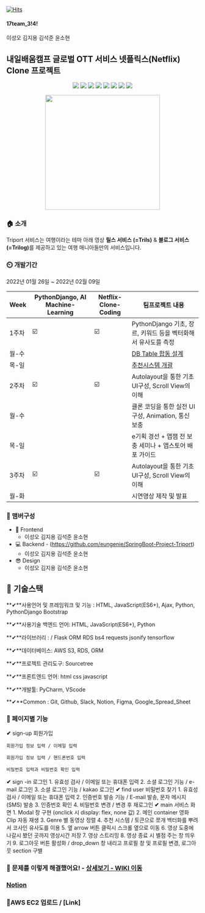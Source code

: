 [![Hits](https://hits.seeyoufarm.com/api/count/incr/badge.svg?url=https%3A%2F%2Fgithub.com%2Fseongolee%2F17team_netflix_clone&count_bg=%2349E3D8&title_bg=%23555555&icon=github.svg&icon_color=%23CFDD4F&title=hits&edge_flat=false)](https://hits.seeyoufarm.com)
 #### 17team_3!4!
이성오 김지용 김석준 윤소현

## 내일배움캠프 글로벌 OTT 서비스 넷플릭스(Netflix) Clone 프로젝트



<p align='center'>
    <img src="https://img.shields.io/badge/React-v17.0.2-blue?logo=React"/>
    <img src="https://img.shields.io/badge/Redux-v4.1.0-purple?logo=Redux"/>
    <img src="https://img.shields.io/badge/Immer-v9.0.1-00E7C3?logo=Immer"/>
    <img src="https://img.shields.io/badge/Lodash-v4.17.21-blue"/>
    <img src="https://img.shields.io/badge/ReduxToolkit-v1.5.1-purple"/>
    <img src="https://img.shields.io/badge/StyledComponents-v5.2.3-pink?logo=styled-components"/>
    <img src="https://img.shields.io/badge/SpringBoot-v2.4.4-6db33f?logo=Spring"/>
    <img src="https://img.shields.io/badge/yarn-^1.22.10-yellow?logo=yarn" />
</p>

<p align='center'>
  <img src="https://user-images.githubusercontent.com/74017167/151192199-41094171-58ee-4867-8096-cdabd1fa0504.png" width="300px" />
</p>


### 🏠 소개
Triport 서비스는 여행이라는 테마 아래 영상 <b>릴스 서비스 (=Trils)</b> & <b>블로그 서비스 (=Trilog)</b>를 제공하고 있는 여행 매니아들만의 서비스입니다.

### ⏲️ 개발기간
2022년 01월 26일 ~ 2022년 02월 09일

| Week | PythonDjango, AI Machine-Learning | Netflix-Clone-Coding |팀프로젝트 내용 |
| ------ | -- | -- |----------- |
| 1주차 | ☑️ | ☑️ | PythonDjango 기초, 장르, 키워드 등을 벡터화해서 유사도를 측정 |
| 월-수 |  |  |<a href="https://docs.google.com/spreadsheets/d/1ADu4ZNE_5_oY-K4NWbRKTr1kkMnJnG0byH4j0Nb3O88/edit#gid=0">DB Table 합동 설계</a> |
| 목-일 |  |  |<a href="https://s3.us-west-2.amazonaws.com/secure.notion-static.com/4c235629-2e27-4785-8052-a6d8ae2f037d/%E1%84%8E%E1%85%AE%E1%84%8E%E1%85%A5%E1%86%AB%E1%84%89%E1%85%B5%E1%84%89%E1%85%B3%E1%84%90%E1%85%A6%E1%86%B7_%E1%84%80%E1%85%A2%E1%84%80%E1%85%AA%E1%86%AF.pdf?X-Amz-Algorithm=AWS4-HMAC-SHA256&X-Amz-Content-Sha256=UNSIGNED-PAYLOAD&X-Amz-Credential=AKIAT73L2G45EIPT3X45%2F20220126%2Fus-west-2%2Fs3%2Faws4_request&X-Amz-Date=20220126T154219Z&X-Amz-Expires=86400&X-Amz-Signature=6c6c4f275a0ec2f4ca1a56f03076bd7263a260a4ab9da9b6212e9d8cfe4cdb35&X-Amz-SignedHeaders=host&response-content-disposition=filename%20%3D%22%25E1%2584%258E%25E1%2585%25AE%25E1%2584%258E%25E1%2585%25A5%25E1%2586%25AB%25E1%2584%2589%25E1%2585%25B5%25E1%2584%2589%25E1%2585%25B3%25E1%2584%2590%25E1%2585%25A6%25E1%2586%25B7%2520%25E1%2584%2580%25E1%2585%25A2%25E1%2584%2580%25E1%2585%25AA%25E1%2586%25AF.pdf%22&x-id=GetObject">추천시스템 개괄</a> |
| 2주차 | ☑️ | ☑️ | Autolayout을 통한 기초 UI구성, Scroll View의 이해 |
| 월-수 |  |  |클론 코딩을 통한 실전 UI 구성, Animation, 통신 보충  |
| 목-일 |  |  |e기획 경선 + 앱잼 전 보충 세미나 + 앱스토어 배포 가이드  |
| 3주차 | ☑️ | ☑️ | Autolayout을 통한 기초 UI구성, Scroll View의 이해 |
| 월-화 |  |  |시연영상 제작 및 발표  |

### 🧙 맴버구성
- :lipstick: Frontend
  - 이성오 김지용 김석준 윤소현
- :computer: Backend - (https://github.com/eungenie/SpringBoot-Project-Triport)
  - 이성오 김지용 김석준 윤소현
- 😎 Design
  - 이성오 김지용 김석준 윤소현

## 🔧 기술스택

**✔**사용언어 및 프레임워크 및 기능 : HTML, JavaScript(ES6+), Ajax, Python, PythonDjango  Bootstrap

**✔**사용기술 백엔드 언어: HTML, JavaScript(ES6+), Python

**✔**라이브러리 :    /   Flask ORM RDS bs4  requests  jsonify tensorflow

**✔**데이터베이스: AWS S3, RDS, ORM

**✔**프로젝트 관리도구: Sourcetree

**✔**프론트엔드 언어: html css javascript

**✔**개발툴: PyCharm, VScode

**✔**Common : Git, Github, Slack, Notion, Figma, Google_Spread_Sheet

<!-- ### 📌 기술 선택 이유! - <a href="https://github.com/seongolee/17team_netflix_clone/wiki" >상세보기 - WIKI 이동</a> -->

### 📌 페이지별 기능
**✔** sign-up 회원가입
    
    회원가입 정보 입력 / 이메일 입력
    
    회원가입 정보 입력 / 핸드폰번호 입력
    
    비밀번호 입력과 비밀번호 확인 입력
    
**✔** sign -in 로그인
    1. 유효성 검사 / 이메일 또는 휴대폰 입력
    2. 소셜 로그인 기능 / e-mail 로그인
    3. 소셜 로그인 기능 / kakao 로그인
**✔** find user 비밀번호 찾기
    1. 유효성 검사 / 이메일 또는 휴대폰 입력
    2. 인증번호 발송 기능 / E-mail 발송, 문자 메시지(SMS) 발송
    3. 인증번호 확인
    4. 비밀번호 변경 / 변경 후 재로그인
**✔** main 서비스 화면
    1. Modal 창 구현 (onclick 시 display: flex, none 값)
    2. 메인 container 영화 Clip 자동 재생
    3. Genre 별 동영상 정렬
    4. 추천 시스템 / 토큰으로 쪼개 백터화를 뿌려서 코사인 유사도를 이용
    5. 옆 arrow 버튼 클릭시 스크롤 옆으로 이동
    6. 영상 도중에 나갈시 봤던 곳까지 영상시간 저장
    7. 영상 스트리밍
    8. 영상 종료 시 별점 주는 창 띄우기
    9. 로그아웃 버튼 활성화 / drop_down 창 내리고 프로필 창 및 프로필 변경, 로그아웃 section 구별


### 📌 문제를 이렇게 해결했어요! - <a href="https://github.com/seongolee/17team_netflix_clone/wiki" >상세보기 - WIKI 이동</a>

### [Notion](https://www.notion.so/Netflix-Clone-17Team-Project-c5753c3e9b434085ac9e68f0a2a49007)
### 📌AWS EC2 업로드 / [Link]
